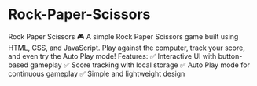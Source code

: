 # Rock-Paper-Scissors
Rock Paper Scissors 🎮 A simple Rock Paper Scissors game built using HTML, CSS, and JavaScript. Play against the computer, track your score, and even try the Auto Play mode!  Features: ✅ Interactive UI with button-based gameplay ✅ Score tracking with local storage ✅ Auto Play mode for continuous gameplay ✅ Simple and lightweight design
